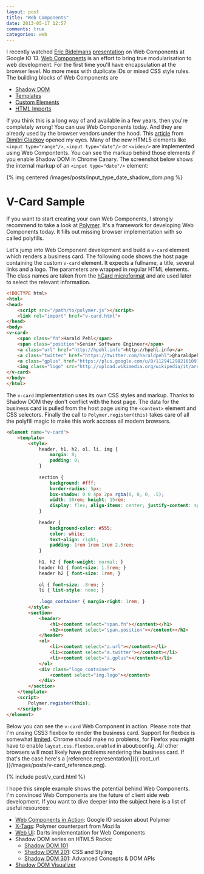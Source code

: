 ```yaml
---
layout: post
title: "Web Components"
date: 2013-05-17 12:57
comments: true
categories: web
---
```

I recently watched [Eric Bidelmans](https://plus.google.com/+EricBidelman/) [presentation](http://www.youtube.com/watch?v=fqULJBBEVQE) on
Web Components at Google IO 13. [Web Components](https://dvcs.w3.org/hg/webcomponents/raw-file/tip/explainer/index.html) 
is an effort to bring true modularisation to web development. For the first time you'll have encapsulation at the 
browser level. No more mess with duplicate IDs or mixed CSS style rules. <!-- more -->The building blocks of Web 
Components are

- [Shadow DOM](https://dvcs.w3.org/hg/webcomponents/raw-file/tip/spec/shadow/index.html)
- [Templates](https://dvcs.w3.org/hg/webcomponents/raw-file/tip/spec/templates/index.html)
- [Custom Elements](https://dvcs.w3.org/hg/webcomponents/raw-file/tip/spec/custom/index.html)
- [HTML Imports](https://dvcs.w3.org/hg/webcomponents/raw-file/tip/spec/imports/index.html)

If you think this is a long way of and available in a few years, then you're completely wrong! You can use Web Components 
today. And they are already used by the browser vendors under the hood. 
This [article](http://glazkov.com/2011/01/14/what-the-heck-is-shadow-dom/) from 
[Dimitri Glazkov](http://glazkov.com/about/) opened my eyes. Many of the new HTML5 elements like 
`<input type="range"/>`, `<input type="date"/>` or `<video/>` are implemented using Web Compontents. You can see the 
markup behind those elements if you enable Shadow DOM in Chrome Canary. The screenshot below shows the internal markup 
of an `<input type="date"/>` element:

{% img centered /images/posts/input_type_date_shadow_dom.png %}


# V-Card Sample
If you want to start creating your own Web Components, I strongly recommend to take a look at 
[Polymer](http://www.polymer-project.org/). It's a framework for developing Web Components today. It fills out missing 
browser implementation with so called polyfills. 

Let's jump into Web Component development and build a `v-card` element which renders a business card. The following 
code shows the host page containing the custom `v-card` element. It expects a fullname, a title, several 
links and a logo. The parameters are wrapped in regular HTML elements. The class names are taken from the 
[hCard microformat](http://microformats.org/wiki/hcard) and are used later to select the relevant information.

```html
<!DOCTYPE html>
<html>
<head>
    <script src="/path/to/polymer.js"></script>
    <link rel="import" href="v-card.html">
</head>
<body>
<v-card>
    <span class="fn">Harald Pehl</span>
    <span class="position">Senior Software Engineer</span>
    <a class="url" href="http://hpehl.info">http://hpehl.info</a>
    <a class="twitter" href="https://twitter.com/haraldpehl">@haraldpehl</a>
    <a class="gplus" href="https://plus.google.com/u/0/112941298216109713269/">+Harald Pehl</a>
    <img class="logo" src="http://upload.wikimedia.org/wikipedia/it/archive/c/cb/20120516124751!Red_hat_logo.png"/>
</v-card>
</body>
</html>
```

The `v-card` implementation uses its own CSS styles and markup. Thanks to Shadow DOM they don't conflict with the 
host page. The data for the business card is pulled from the host page using the `<content>` element and CSS selectors. 
Finally the call to `Polymer.register(this)` takes care of all the polyfill magic to make this work accross all 
modern browsers. 

```html
<element name="v-card">
    <template>
        <style>
            header, h1, h2, ol, li, img {
                margin: 0;
                padding: 0;
            }
            
            section {
                background: #fff;
                border-radius: 5px;
                box-shadow: 0 0 4px 2px rgba(0, 0, 0, .5);
                width: 30rem; height: 15rem;
                display: flex; align-items: center; justify-content: space-between;
            }
            
            header {
                background-color: #555;
                color: white;
                text-align: right;
                padding: 1rem 1rem 1rem 2.5rem;
            }
            
            h1, h2 { font-weight: normal; }
            header h1 { font-size: 1.5rem; }
            header h2 { font-size: 1rem; }
            
            ol { font-size: .8rem; }
            li { list-style: none; }
            
            .logo_container { margin-right: 1rem; }
        </style>
        <section>
            <header>
                <h1><content select="span.fn"></content></h1>
                <h2><content select="span.position"></content></h2>
            </header>
            <ol>
                <li><content select="a.url"></content></li>
                <li><content select="a.twitter"></content></li>
                <li><content select="a.gplus"></content></li>
            </ol>
            <div class="logo_container">
                <content select="img.logo"></content>
            </div>
        </section>
    </template>
    <script>
        Polymer.register(this);
    </script>
</element>
```

Below you can see the `v-card` Web Component in action. Please note that I'm unsing CSS3 flexbox to render the 
business card. Support for flexbox is somewhat [limited](http://caniuse.com/#feat=flexbox). Chrome should make 
no problems, for Firefox you might have to enable `layout.css.flexbox.enabled` in about:config. All other browsers 
will most likely have problems rendering the business card. If that's the case here's a 
[reference representation]({{ root_url }}/images/posts/v-card_reference.png).

{% include post/v_card.html %}

I hope this simple example shows the potential behind Web Components. I'm convinced Web Components are the future of 
client side web development. If you want to dive deeper into the subject here is a list of useful resources:

- [Web Components in Action](http://www.youtube.com/watch?v=0g0oOOT86NY): Google IO session about Polymer 
- [X-Tags](http://www.x-tags.org/): Polymer counterpart from Mozilla 
- [Web UI](http://www.dartlang.org/articles/web-ui/): Darts implementation for Web Components
- Shadow DOM series on HTML5 Rocks:
    - [Shadow DOM 101](http://www.html5rocks.com/en/tutorials/webcomponents/shadowdom/)
    - [Shadow DOM 201](http://www.html5rocks.com/en/tutorials/webcomponents/shadowdom-201/): CSS and Styling
    - [Shadow DOM 301](http://www.html5rocks.com/en/tutorials/webcomponents/shadowdom-301/): Advanced Concepts & DOM APIs
- [Shadow DOM Visualizer](http://html5-demos.appspot.com/static/shadowdom-visualizer/index.html)
